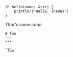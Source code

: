 ```
fn hello(name: &str) {
    println!("Hello, {name}")
}
```
_That's some code_

```
# foo
---
***
___
`foo`
```
